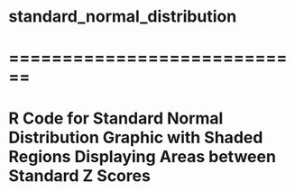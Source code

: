 # standard_normal_distribution
# ============================

# R Code for Standard Normal Distribution Graphic with Shaded Regions Displaying Areas between Standard Z Scores

